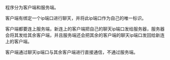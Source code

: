 程序分为客户端和服务端。

客户端有绑定一个ip端口进行聊天，并将此ip端口作为自己的唯一标识。

客户端都要连上服务端，新连上的客户端把自己的聊天ip端口发给服务器，服务器会将其发给其余客户端，并且服务端还会把其余的客户端的聊天ip端口发回给新连上的客户端。

客户端通过聊天ip端口与其余客户端进行直接通信，不通过服务端。
